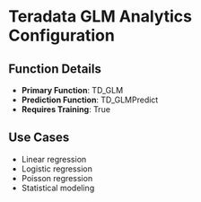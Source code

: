# Teradata GLM Analytics Configuration

## Function Details
- **Primary Function**: TD_GLM
- **Prediction Function**: TD_GLMPredict
- **Requires Training**: True

## Use Cases
- Linear regression
- Logistic regression
- Poisson regression
- Statistical modeling
